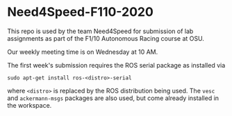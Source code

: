 # Need4Speed-F110-2020

This repo is used by the team Need4Speed for submission of lab assignments as part of the F1/10 Autonomous Racing course at OSU.

Our weekly meeting time is on Wednesday at 10 AM.

The first week's submission requires the ROS serial package as installed via 
```
sudo apt-get install ros-<distro>-serial
```
where ```<distro>``` is replaced by the ROS distribution being used. The ```vesc``` and ```ackermann-msgs``` packages are also used, but come already installed in the workspace.
